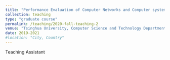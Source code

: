 ```yaml
---
title: "Performance Evaluation of Computer Networks and Computer systems"
collection: teaching
type: "graduate course"
permalink: /teaching/2020-fall-teaching-2
venue: "Tsinghua University, Computer Science and Technology Department"
date: 2019-2021
#location: "City, Country"
---
```


Teaching Assistant
